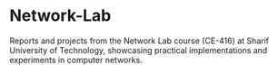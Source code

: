 # Network-Lab
Reports and projects from the Network Lab course (CE-416) at Sharif University of Technology,
showcasing practical implementations and experiments in computer networks.
